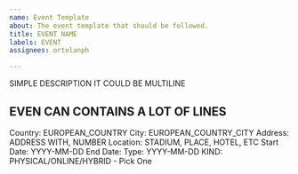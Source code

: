 ```yaml
---
name: Event Template
about: The event template that should be followed.
title: EVENT NAME
labels: EVENT
assignees: ortolanph

---
```


SIMPLE DESCRIPTION
IT COULD BE MULTILINE

EVEN CAN CONTAINS A LOT OF LINES
---
Country: EUROPEAN_COUNTRY
City: EUROPEAN_COUNTRY_CITY
Address: ADDRESS WITH, NUMBER
Location: STADIUM, PLACE, HOTEL, ETC
Start Date: YYYY-MM-DD
End Date: Type: YYYY-MM-DD
KIND: PHYSICAL/ONLINE/HYBRID - Pick One
